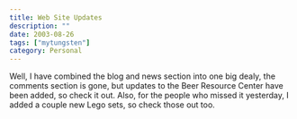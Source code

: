 ```yaml
---
title: Web Site Updates
description: ""
date: 2003-08-26
tags: ["mytungsten"]
category: Personal
---
```


Well, I have combined the blog and news section into one big dealy, the comments section is gone, but updates to the Beer Resource Center have been added, so check it out. Also, for the people who missed it yesterday, I added a couple new Lego sets, so check those out too.